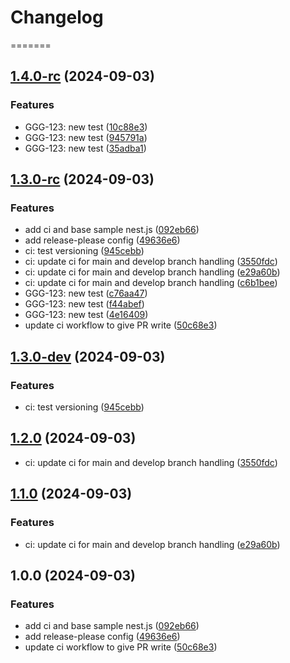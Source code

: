 # Changelog

=======
## [1.4.0-rc](https://github.com/kenrickles/test-release-please/compare/test-nest-js-app-1.3.0-rc...test-nest-js-app-1.4.0-rc) (2024-09-03)


### Features

* GGG-123: new test ([10c88e3](https://github.com/kenrickles/test-release-please/commit/10c88e34b86fc46ab08b7e3afbf7218ac1c46aeb))
* GGG-123: new test ([945791a](https://github.com/kenrickles/test-release-please/commit/945791abae1e5e6b42f5cccf6bbdeeac704dd3bd))
* GGG-123: new test ([35adba1](https://github.com/kenrickles/test-release-please/commit/35adba1e3e00b4aadcb6b2c5afd2bf65365209e7))

## [1.3.0-rc](https://github.com/kenrickles/test-release-please/compare/test-nest-js-app-v1.2.0-rc...test-nest-js-app-1.3.0-rc) (2024-09-03)


### Features

* add ci and base sample nest.js ([092eb66](https://github.com/kenrickles/test-release-please/commit/092eb666d63565f1518146570ef73d3da7858df1))
* add release-please config ([49636e6](https://github.com/kenrickles/test-release-please/commit/49636e6c2fb0e65054519f5eab3b9811b27b4160))
* ci: test versioning ([945cebb](https://github.com/kenrickles/test-release-please/commit/945cebbbbd158217dcceb3d19da1db8645ea5692))
* ci: update ci for main and develop branch handling ([3550fdc](https://github.com/kenrickles/test-release-please/commit/3550fdc7c37ed44b28c6249cfb4b9be3405c8b80))
* ci: update ci for main and develop branch handling ([e29a60b](https://github.com/kenrickles/test-release-please/commit/e29a60b82371fb6529c0c540aa00d2a0b340f6e5))
* ci: update ci for main and develop branch handling ([c6b1bee](https://github.com/kenrickles/test-release-please/commit/c6b1beed3849af5957cca6a8d48f3eab6fdb0545))
* GGG-123: new test ([c76aa47](https://github.com/kenrickles/test-release-please/commit/c76aa475914538338602205d54813a855bb3fb67))
* GGG-123: new test ([f44abef](https://github.com/kenrickles/test-release-please/commit/f44abef61ee380f364d7101491eb58f226ba3324))
* GGG-123: new test ([4e16409](https://github.com/kenrickles/test-release-please/commit/4e164091cc1cb1cd28ba802e0befc7904baa61dc))
* update ci workflow to give PR write ([50c68e3](https://github.com/kenrickles/test-release-please/commit/50c68e32d181873eb7189e6342bf8dfa43f6c5c5))

## [1.3.0-dev](https://github.com/kenrickles/test-release-please/compare/test-nest-js-app-1.2.0...test-nest-js-app-1.3.0-dev) (2024-09-03)


### Features

* ci: test versioning ([945cebb](https://github.com/kenrickles/test-release-please/commit/945cebbbbd158217dcceb3d19da1db8645ea5692))

## [1.2.0](https://github.com/kenrickles/test-release-please/compare/test-nest-js-app-1.1.0...test-nest-js-app-1.2.0) (2024-09-03)

* ci: update ci for main and develop branch handling ([3550fdc](https://github.com/kenrickles/test-release-please/commit/3550fdc7c37ed44b28c6249cfb4b9be3405c8b80))
## [1.1.0](https://github.com/kenrickles/test-release-please/compare/test-nest-js-app-v1.0.0...test-nest-js-app-1.1.0) (2024-09-03)


### Features

* ci: update ci for main and develop branch handling ([e29a60b](https://github.com/kenrickles/test-release-please/commit/e29a60b82371fb6529c0c540aa00d2a0b340f6e5))
## 1.0.0 (2024-09-03)


### Features

* add ci and base sample nest.js ([092eb66](https://github.com/kenrickles/test-release-please/commit/092eb666d63565f1518146570ef73d3da7858df1))
* add release-please config ([49636e6](https://github.com/kenrickles/test-release-please/commit/49636e6c2fb0e65054519f5eab3b9811b27b4160))
* update ci workflow to give PR write ([50c68e3](https://github.com/kenrickles/test-release-please/commit/50c68e32d181873eb7189e6342bf8dfa43f6c5c5))
